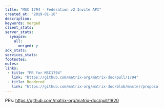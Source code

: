 ```yaml
---
title: "MSC 1794 - Federation v2 Invite API"
created_at: "2019-01-10"
description:
keywords: merged
client_stats:
server_stats:
  synapse:
    all:
      merged: y
sdk_stats:
services_stats:
footnotes:
notes:
links:
 - title: "PR for MSC1794"
   link: "https://github.com/matrix-org/matrix-doc/pull/1794"
 - title: Rendered
   link: "https://github.com/matrix-org/matrix-doc/blob/master/proposals/1794-federation-v2-invites.md#msc-1794---federation-v2-invite-api"
---
```


PRs: https://github.com/matrix-org/matrix-doc/pull/1820
